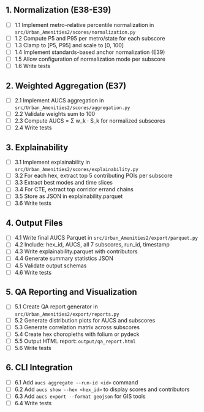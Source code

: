 ## 1. Normalization (E38-E39)

- [ ] 1.1 Implement metro-relative percentile normalization in `src/Urban_Amenities2/scores/normalization.py`
- [ ] 1.2 Compute P5 and P95 per metro/state for each subscore
- [ ] 1.3 Clamp to [P5, P95] and scale to [0, 100]
- [ ] 1.4 Implement standards-based anchor normalization (E39)
- [ ] 1.5 Allow configuration of normalization mode per subscore
- [ ] 1.6 Write tests

## 2. Weighted Aggregation (E37)

- [ ] 2.1 Implement AUCS aggregation in `src/Urban_Amenities2/scores/aggregation.py`
- [ ] 2.2 Validate weights sum to 100
- [ ] 2.3 Compute AUCS = Σ w_k · S_k for normalized subscores
- [ ] 2.4 Write tests

## 3. Explainability

- [ ] 3.1 Implement explainability in `src/Urban_Amenities2/scores/explainability.py`
- [ ] 3.2 For each hex, extract top 5 contributing POIs per subscore
- [ ] 3.3 Extract best modes and time slices
- [ ] 3.4 For CTE, extract top corridor errand chains
- [ ] 3.5 Store as JSON in explainability.parquet
- [ ] 3.6 Write tests

## 4. Output Files

- [ ] 4.1 Write final AUCS Parquet in `src/Urban_Amenities2/export/parquet.py`
- [ ] 4.2 Include: hex_id, AUCS, all 7 subscores, run_id, timestamp
- [ ] 4.3 Write explainability.parquet with contributors
- [ ] 4.4 Generate summary statistics JSON
- [ ] 4.5 Validate output schemas
- [ ] 4.6 Write tests

## 5. QA Reporting and Visualization

- [ ] 5.1 Create QA report generator in `src/Urban_Amenities2/export/reports.py`
- [ ] 5.2 Generate distribution plots for AUCS and subscores
- [ ] 5.3 Generate correlation matrix across subscores
- [ ] 5.4 Create hex choropleths with folium or pydeck
- [ ] 5.5 Output HTML report: `output/qa_report.html`
- [ ] 5.6 Write tests

## 6. CLI Integration

- [ ] 6.1 Add `aucs aggregate --run-id <id>` command
- [ ] 6.2 Add `aucs show --hex <hex_id>` to display scores and contributors
- [ ] 6.3 Add `aucs export --format geojson` for GIS tools
- [ ] 6.4 Write tests
